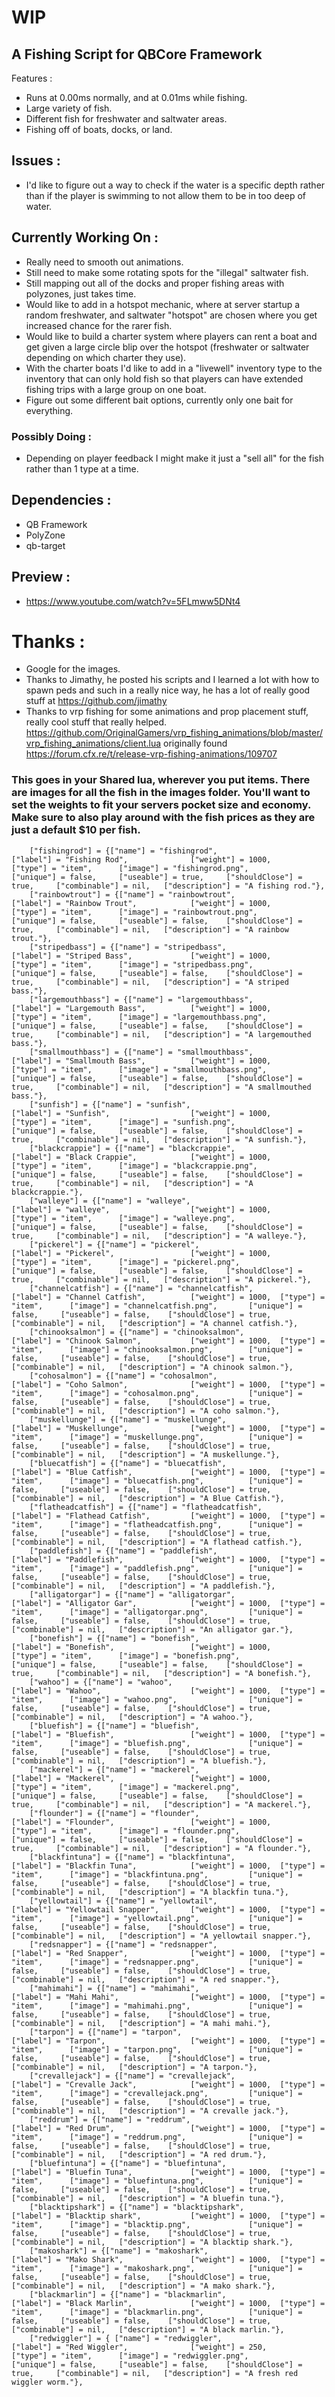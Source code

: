 # WIP

## A Fishing Script for QBCore Framework
Features :
- Runs at 0.00ms normally, and at 0.01ms while fishing.
- Large variety of fish.
- Different fish for freshwater and saltwater areas.
- Fishing off of boats, docks, or land.


## Issues :
- I'd like to figure out a way to check if the water is a specific depth rather than if the player is swimming to not allow them to be in too deep of water.

## Currently Working On :
- Really need to smooth out animations.
- Still need to make some rotating spots for the "illegal" saltwater fish. 
- Still mapping out all of the docks and proper fishing areas with polyzones, just takes time. 
- Would like to add in a hotspot mechanic, where at server startup a random freshwater, and saltwater "hotspot" are chosen where you get increased chance for the rarer fish.
- Would like to build a charter system where players can rent a boat and get given a large circle blip over the hotspot (freshwater or saltwater depending on which charter they use).
- With the charter boats I'd like to add in a "livewell" inventory type to the inventory that can only hold fish so that players can have extended fishing trips with a large group on one boat.
- Figure out some different bait options, currently only one bait for everything.

### Possibly Doing :
- Depending on player feedback I might make it just a "sell all" for the fish rather than 1 type at a time.

## Dependencies :
- QB Framework
- PolyZone
- qb-target

## Preview :
- https://www.youtube.com/watch?v=5FLmww5DNt4
# Thanks :
- Google for the images.
- Thanks to Jimathy, he posted his scripts and I learned a lot with how to spawn peds and such in a really nice way, he has a lot of really good stuff at https://github.com/jimathy
- Thanks to vrp fishing for some animations and prop placement stuff, really cool stuff that really helped. https://github.com/OriginalGamers/vrp_fishing_animations/blob/master/vrp_fishing_animations/client.lua originally found https://forum.cfx.re/t/release-vrp-fishing-animations/109707


### This goes in your Shared lua, wherever you put items. There are images for all the fish in the images folder. You'll want to set the weights to fit your servers pocket size and economy. Make sure to also play around with the fish prices as they are just a default $10 per fish.

		["fishingrod"] = {["name"] = "fishingrod", 					["label"] = "Fishing Rod", 				["weight"] = 1000, 		["type"] = "item", 		["image"] = "fishingrod.png", 			["unique"] = false, 	["useable"] = true, 	["shouldClose"] = true,	    ["combinable"] = nil,   ["description"] = "A fishing rod."},
		["rainbowtrout"] = {["name"] = "rainbowtrout",				["label"] = "Rainbow Trout",			["weight"] = 1000, 		["type"] = "item", 		["image"] = "rainbowtrout.png", 		["unique"] = false, 	["useable"] = false, 	["shouldClose"] = true,	    ["combinable"] = nil,   ["description"] = "A rainbow trout."},
		["stripedbass"] = {["name"] = "stripedbass",				["label"] = "Striped Bass",				["weight"] = 1000, 		["type"] = "item", 		["image"] = "stripedbass.png", 			["unique"] = false, 	["useable"] = false, 	["shouldClose"] = true,	    ["combinable"] = nil,   ["description"] = "A striped bass."},
		["largemouthbass"] = {["name"] = "largemouthbass",			["label"] = "Largemouth Bass",			["weight"] = 1000, 		["type"] = "item", 		["image"] = "largemouthbass.png", 		["unique"] = false, 	["useable"] = false, 	["shouldClose"] = true,	    ["combinable"] = nil,   ["description"] = "A largemouthed bass."},
		["smallmouthbass"] = {["name"] = "smallmouthbass",			["label"] = "Smallmouth Bass",			["weight"] = 1000, 		["type"] = "item", 		["image"] = "smallmouthbass.png", 		["unique"] = false, 	["useable"] = false, 	["shouldClose"] = true,	    ["combinable"] = nil,   ["description"] = "A smallmouthed bass."},
		["sunfish"] = {["name"] = "sunfish",						["label"] = "Sunfish",					["weight"] = 1000, 		["type"] = "item", 		["image"] = "sunfish.png", 				["unique"] = false, 	["useable"] = false, 	["shouldClose"] = true,	    ["combinable"] = nil,   ["description"] = "A sunfish."},
		["blackcrappie"] = {["name"] = "blackcrappie",				["label"] = "Black Crappie",			["weight"] = 1000, 		["type"] = "item", 		["image"] = "blackcrappie.png", 		["unique"] = false, 	["useable"] = false, 	["shouldClose"] = true,	    ["combinable"] = nil,   ["description"] = "A blackcrappie."},
		["walleye"] = {["name"] = "walleye",						["label"] = "walleye",					["weight"] = 1000, 		["type"] = "item", 		["image"] = "walleye.png", 				["unique"] = false, 	["useable"] = false, 	["shouldClose"] = true,	    ["combinable"] = nil,   ["description"] = "A walleye."},
		["pickerel"] = {["name"] = "pickerel",						["label"] = "Pickerel",					["weight"] = 1000, 		["type"] = "item", 		["image"] = "pickerel.png", 			["unique"] = false, 	["useable"] = false, 	["shouldClose"] = true,	    ["combinable"] = nil,   ["description"] = "A pickerel."},
		["channelcatfish"] = {["name"] = "channelcatfish",			["label"] = "Channel Catfish",			["weight"] = 1000, 	["type"] = "item", 		["image"] = "channelcatfish.png", 		["unique"] = false, 	["useable"] = false, 	["shouldClose"] = true,	   	["combinable"] = nil,   ["description"] = "A channel catfish."},
		["chinooksalmon"] = {["name"] = "chinooksalmon",			["label"] = "Chinook Salmon",			["weight"] = 1000, 	["type"] = "item", 		["image"] = "chinooksalmon.png", 		["unique"] = false, 	["useable"] = false, 	["shouldClose"] = true,	   	["combinable"] = nil,   ["description"] = "A chinook salmon."},
		["cohosalmon"] = {["name"] = "cohosalmon",					["label"] = "Coho Salmon",				["weight"] = 1000, 	["type"] = "item", 		["image"] = "cohosalmon.png", 			["unique"] = false, 	["useable"] = false, 	["shouldClose"] = true,	   	["combinable"] = nil,   ["description"] = "A coho salmon."},
		["muskellunge"] = {["name"] = "muskellunge",				["label"] = "Muskellunge",				["weight"] = 1000, 	["type"] = "item", 		["image"] = "muskellunge.png", 			["unique"] = false, 	["useable"] = false, 	["shouldClose"] = true,	   	["combinable"] = nil,   ["description"] = "A muskellunge."},
		["bluecatfish"] = {["name"] = "bluecatfish",				["label"] = "Blue Catfish",				["weight"] = 1000, 	["type"] = "item", 		["image"] = "bluecatfish.png", 			["unique"] = false, 	["useable"] = false, 	["shouldClose"] = true,	   	["combinable"] = nil,   ["description"] = "A Blue Catfish."},
		["flatheadcatfish"] = {["name"] = "flatheadcatfish",		["label"] = "Flathead Catfish",			["weight"] = 1000, 	["type"] = "item", 		["image"] = "flatheadcatfish.png", 		["unique"] = false, 	["useable"] = false, 	["shouldClose"] = true,	   	["combinable"] = nil,   ["description"] = "A flathead catfish."},
		["paddlefish"] = {["name"] = "paddlefish",					["label"] = "Paddlefish",				["weight"] = 1000, 	["type"] = "item", 		["image"] = "paddlefish.png", 			["unique"] = false, 	["useable"] = false, 	["shouldClose"] = true,	   	["combinable"] = nil,   ["description"] = "A paddlefish."},
		["alligatorgar"] = {["name"] = "alligatorgar",				["label"] = "Alligator Gar",			["weight"] = 1000, 	["type"] = "item", 		["image"] = "alligatorgar.png", 		["unique"] = false, 	["useable"] = false, 	["shouldClose"] = true,	   	["combinable"] = nil,   ["description"] = "An alligator gar."},
		["bonefish"] = {["name"] = "bonefish",						["label"] = "Bonefish",					["weight"] = 1000, 		["type"] = "item", 		["image"] = "bonefish.png", 			["unique"] = false, 	["useable"] = false, 	["shouldClose"] = true,	   	["combinable"] = nil,   ["description"] = "A bonefish."},
		["wahoo"] = {["name"] = "wahoo",							["label"] = "Wahoo",					["weight"] = 1000, 	["type"] = "item", 		["image"] = "wahoo.png", 				["unique"] = false, 	["useable"] = false, 	["shouldClose"] = true,	   	["combinable"] = nil,   ["description"] = "A wahoo."},
		["bluefish"] = {["name"] = "bluefish",						["label"] = "Bluefish",					["weight"] = 1000, 	["type"] = "item", 		["image"] = "bluefish.png", 			["unique"] = false, 	["useable"] = false, 	["shouldClose"] = true,	   	["combinable"] = nil,   ["description"] = "A bluefish."},
		["mackerel"] = {["name"] = "mackerel",						["label"] = "Mackerel",					["weight"] = 1000, 		["type"] = "item", 		["image"] = "mackerel.png", 			["unique"] = false, 	["useable"] = false, 	["shouldClose"] = true,	   	["combinable"] = nil,   ["description"] = "A mackerel."},
		["flounder"] = {["name"] = "flounder",						["label"] = "Flounder",					["weight"] = 1000, 		["type"] = "item", 		["image"] = "flounder.png", 			["unique"] = false, 	["useable"] = false, 	["shouldClose"] = true,	   	["combinable"] = nil,   ["description"] = "A flounder."},
		["blackfintuna"] = {["name"] = "blackfintuna",				["label"] = "Blackfin Tuna",			["weight"] = 1000, 	["type"] = "item", 		["image"] = "blackfintuna.png", 		["unique"] = false, 	["useable"] = false, 	["shouldClose"] = true,	   	["combinable"] = nil,   ["description"] = "A blackfin tuna."},
		["yellowtail"] = {["name"] = "yellowtail",					["label"] = "Yellowtail Snapper",		["weight"] = 1000, 	["type"] = "item", 		["image"] = "yellowtail.png", 			["unique"] = false, 	["useable"] = false, 	["shouldClose"] = true,	   	["combinable"] = nil,   ["description"] = "A yellowtail snapper."},
		["redsnapper"] = {["name"] = "redsnapper",					["label"] = "Red Snapper",				["weight"] = 1000, 	["type"] = "item", 		["image"] = "redsnapper.png", 			["unique"] = false, 	["useable"] = false, 	["shouldClose"] = true,	   	["combinable"] = nil,   ["description"] = "A red snapper."},
		["mahimahi"] = {["name"] = "mahimahi",						["label"] = "Mahi Mahi",				["weight"] = 1000, 	["type"] = "item", 		["image"] = "mahimahi.png", 			["unique"] = false, 	["useable"] = false, 	["shouldClose"] = true,	   	["combinable"] = nil,   ["description"] = "A mahi mahi."},
		["tarpon"] = {["name"] = "tarpon",							["label"] = "Tarpon",					["weight"] = 1000, 	["type"] = "item", 		["image"] = "tarpon.png", 				["unique"] = false, 	["useable"] = false, 	["shouldClose"] = true,	   	["combinable"] = nil,   ["description"] = "A tarpon."},
		["crevallejack"] = {["name"] = "crevallejack",				["label"] = "Crevalle Jack",			["weight"] = 1000, 	["type"] = "item", 		["image"] = "crevallejack.png", 		["unique"] = false, 	["useable"] = false, 	["shouldClose"] = true,	   	["combinable"] = nil,   ["description"] = "A crevalle jack."},
		["reddrum"] = {["name"] = "reddrum",						["label"] = "Red Drum",					["weight"] = 1000, 	["type"] = "item", 		["image"] = "reddrum.png", 				["unique"] = false, 	["useable"] = false, 	["shouldClose"] = true,	   	["combinable"] = nil,   ["description"] = "A red drum."},
		["bluefintuna"] = {["name"] = "bluefintuna",				["label"] = "Bluefin Tuna",				["weight"] = 1000, 	["type"] = "item", 		["image"] = "bluefintuna.png", 			["unique"] = false, 	["useable"] = false, 	["shouldClose"] = true,	   	["combinable"] = nil,   ["description"] = "A bluefin tuna."},
		["blacktipshark"] = {["name"] = "blacktipshark",			["label"] = "Blacktip shark",			["weight"] = 1000, 	["type"] = "item", 		["image"] = "blacktip.png", 			["unique"] = false, 	["useable"] = false, 	["shouldClose"] = true,	   	["combinable"] = nil,   ["description"] = "A blacktip shark."},
		["makoshark"] = {["name"] = "makoshark",					["label"] = "Mako Shark",				["weight"] = 1000, 	["type"] = "item", 		["image"] = "makoshark.png", 			["unique"] = false, 	["useable"] = false, 	["shouldClose"] = true,	   	["combinable"] = nil,   ["description"] = "A mako shark."},
		["blackmarlin"] = {["name"] = "blackmarlin",				["label"] = "Black Marlin",				["weight"] = 1000, 	["type"] = "item", 		["image"] = "blackmarlin.png", 			["unique"] = false, 	["useable"] = false, 	["shouldClose"] = true,	   	["combinable"] = nil,   ["description"] = "A black marlin."},
		["redwiggler"] = { ["name"] = "redwiggler",					["label"] = "Red Wiggler",				["weight"] = 250, 		["type"] = "item", 		["image"] = "redwiggler.png", 			["unique"] = false, 	["useable"] = false, 	["shouldClose"] = true,	   	["combinable"] = nil,   ["description"] = "A fresh red wiggler worm."},
